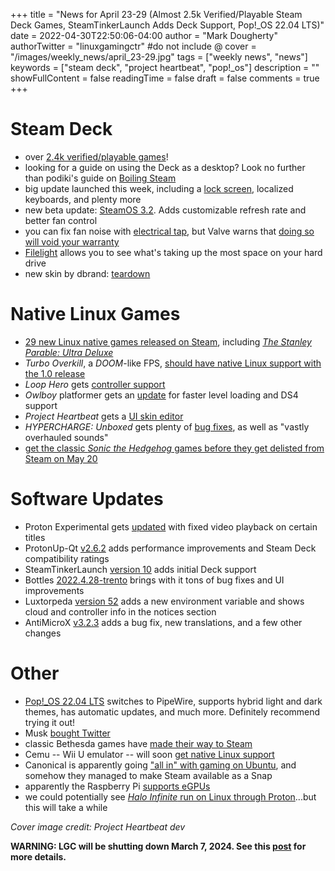 +++
title = "News for April 23-29 (Almost 2.5k Verified/Playable Steam Deck Games, SteamTinkerLaunch Adds Deck Support, Pop!_OS 22.04 LTS)"
date = 2022-04-30T22:50:06-04:00
author = "Mark Dougherty"
authorTwitter = "linuxgamingctr" #do not include @
cover = "/images/weekly_news/april_23-29.jpg"
tags = ["weekly news", "news"]
keywords = ["steam deck", "project heartbeat", "pop!_os"]
description = ""
showFullContent = false
readingTime = false
draft = false
comments = true
+++
# Steam Deck
- over [2.4k verified/playable games](https://boilingsteam.com/2400-games-on-the-steam-deck-just-days-after-the-2300-games-milestone/)!
- looking for a guide on using the Deck as a desktop? Look no further than podiki's guide on [Boiling Steam](https://boilingsteam.com/getting-started-with-the-steam-deck-desktop/)
- big update launched this week, including a [lock screen](https://store.steampowered.com/news/app/1675200/view/3216142491801797532), localized keyboards, and plenty more
- new beta update: [SteamOS 3.2](https://linuxgamingcentral.com/posts/news-steamos-3.2/). Adds customizable refresh rate and better fan control
- you can fix fan noise with [electrical tap](https://linuxgamingcentral.com/posts/news-fix-fan-whine-on-deck-with-electrical-tape/), but Valve warns that [doing so will void your warranty](https://www.theverge.com/23047412/valve-steam-deck-fan-tape-fix-noise-whine)
- [Filelight](https://www.gamingonlinux.com/2022/04/see-whats-eating-up-drive-space-on-the-steam-deck-with-filelight/) allows you to see what's taking up the most space on your hard drive
- new skin by dbrand: [teardown](https://dbrand.com/shop/special-edition/teardown?category=skin&device=steam-deck#buy)

# Native Linux Games
- [29 new Linux native games released on Steam](https://boilingsteam.com/new-steam-games-with-native-linux-clients-2022-04-26-edition/), including [*The Stanley Parable: Ultra Deluxe*](https://www.gamingonlinux.com/2022/04/the-stanley-parable-ultra-deluxe-is-out-now/)
- *Turbo Overkill*, a *DOOM*-like FPS, [should have native Linux support with the 1.0 release](https://www.gamingonlinux.com/2022/04/turbo-overkill-should-see-full-linux-and-steam-deck-support-for-the-10-release/)
- *Loop Hero* gets [controller support](https://store.steampowered.com/news/app/1282730/view/3173358295350195384)
- *Owlboy* platformer gets an [update](https://store.steampowered.com/news/app/115800/view/3190247426143518679) for faster level loading and DS4 support
- *Project Heartbeat* gets a [UI skin editor](https://store.steampowered.com/news/app/1216230/view/3211639524377211126)
- *HYPERCHARGE: Unboxed* gets plenty of [bug fixes](https://store.steampowered.com/news/app/523660/view/3193625125862322484), as well as "vastly overhauled sounds"
- [get the classic *Sonic the Hedgehog* games before they get delisted from Steam on May 20](https://www.gamingonlinux.com/2022/04/classic-sonic-games-being-delisted-to-make-way-for-sonic-origins/)

# Software Updates
- Proton Experimental gets [updated](https://www.gamingonlinux.com/2022/04/proton-experimental-fixes-video-playback-in-ember-knights-ghostwire-tokyo-and-more/) with fixed video playback on certain titles
- ProtonUp-Qt [v2.6.2](https://github.com/DavidoTek/ProtonUp-Qt/releases/tag/v2.6.3) adds performance improvements and Steam Deck compatibility ratings
- SteamTinkerLaunch [version 10](https://linuxgamingcentral.com/posts/news-stl-v10-released/) adds initial Deck support
- Bottles [2022.4.28-trento](https://github.com/bottlesdevs/Bottles/releases/tag/2022.4.28-trento) brings with it tons of bug fixes and UI improvements
- Luxtorpeda [version 52](https://github.com/luxtorpeda-dev/luxtorpeda/releases/tag/v52) adds a new environment variable and shows cloud and controller info in the notices section
- AntiMicroX [v3.2.3](https://github.com/AntiMicroX/antimicrox/releases/tag/3.2.3) adds a bug fix, new translations, and a few other changes

# Other
- [Pop!_OS 22.04 LTS](https://linuxgamingcentral.com/posts/news-pop-os-22-04-lts-released/) switches to PipeWire, supports hybrid light and dark themes, has automatic updates, and much more. Definitely recommend trying it out!
- Musk [bought Twitter](https://www.gamingonlinux.com/2022/04/twitter-agrees-to-elon-musk-buyout-a-reminder-were-on-mastodon/)
- classic Bethesda games have [made their way to Steam](https://www.gamingonlinux.com/2022/04/classic-bethesda-titles-come-to-steam-play-them-easily-on-linux/)
- Cemu -- Wii U emulator -- will soon [get native Linux support](https://www.gamingonlinux.com/2022/04/wii-u-emulator-cemu-getting-closer-to-linux-and-steam-deck-support/)
- Canonical is apparently going ["all in" with gaming on Ubuntu](https://www.gamingonlinux.com/2022/04/canonical-going-all-in-on-gaming-for-ubuntu-new-steam-snap-package-in-testing/), and somehow they managed to make Steam available as a Snap
- apparently the Raspberry Pi [supports eGPUs](https://www.jeffgeerling.com/blog/2022/external-graphics-cards-work-on-raspberry-pi)
- we could potentially see [*Halo Infinite* run on Linux through Proton](https://www.gamingonlinux.com/2022/04/amd-driver-work-ongoing-to-help-halo-infinite-on-linux-and-steam-deck/)...but this will take a while

*Cover image credit: Project Heartbeat dev*

**WARNING: LGC will be shutting down March 7, 2024. See this [post](https://linuxgamingcentral.com/posts/the-end-of-lgc/) for more details.**
